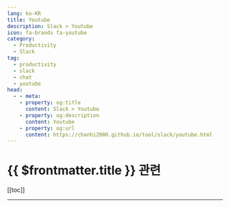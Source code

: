 ```yaml
---
lang: ko-KR
title: Youtube
description: Slack > Youtube
icon: fa-brands fa-youtube
category:
  - Productivity
  - Slack
tag: 
  - productivity
  - slack
  - chat
  - youtube
head:
  - - meta:
    - property: og:title
      content: Slack > Youtube
    - property: og:description
      content: Youtube
    - property: og:url
      content: https://chanhi2000.github.io/tool/slack/youtube.html
---
```


# {{ $frontmatter.title }} 관련

[[toc]]

---

<TagLinks />